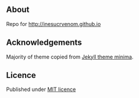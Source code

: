 
## About
Repo for http://inesucrvenom.github.io


## Acknowledgements
Majority of theme copied from [Jekyll theme minima](https://github.com/jekyll/minima).

## Licence
Published under [MIT licence](LICENCE)
